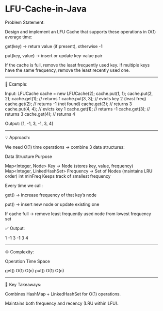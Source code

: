 # LFU-Cache-in-Java
Problem Statement:

Design and implement an LFU Cache that supports these operations in O(1) average time:

get(key) → return value (if present), otherwise -1

put(key, value) → insert or update key-value pair


If the cache is full, remove the least frequently used key.
If multiple keys have the same frequency, remove the least recently used one.


---

🔹 Example:

Input:
LFUCache cache = new LFUCache(2);
cache.put(1, 1);
cache.put(2, 2);
cache.get(1);      // returns 1
cache.put(3, 3);   // evicts key 2 (least freq)
cache.get(2);      // returns -1 (not found)
cache.get(3);      // returns 3
cache.put(4, 4);   // evicts key 1
cache.get(1);      // returns -1
cache.get(3);      // returns 3
cache.get(4);      // returns 4

Output: [1, -1, 3, -1, 3, 4]


---

💡 Approach:

We need O(1) time operations → combine 3 data structures:

Data Structure	Purpose

Map<Integer, Node>	Key → Node (stores key, value, frequency)
Map<Integer, LinkedHashSet<Node>>	Frequency → Set of Nodes (maintains LRU order)
int minFreq	Keeps track of smallest frequency


Every time we call:

get() → increase frequency of that key’s node

put() → insert new node or update existing one

If cache full → remove least frequently used node from lowest frequency set


✅ Output:

1
-1
3
-1
3
4


---

⚙️ Complexity:

Operation	Time	Space

get()	O(1)	O(n)
put()	O(1)	O(n)



---

🧠 Key Takeaways:

Combines HashMap + LinkedHashSet for O(1) operations.

Maintains both frequency and recency (LRU within LFU).
